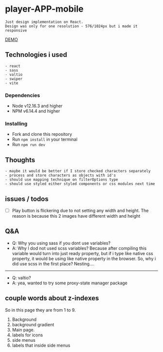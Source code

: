 # player-APP-mobile

    Just design implementation on React.
    Design was only for one resolution - 576/1024px but i made it responsive
[DEMO](https://mtctxd.github.io/player-APP-mobile/)
## Technologies i used

    - react
    - sass
    - valtio
    - swiper
    - vite

### Dependencies

- Node v12.16.3 and higher
- NPM v6.14.4 and higher

### Installing

- Fork and clone this repository
- Run `npm install` in your terminal
- Run `npm run dev`

## Thoughts

    - maybe it would be better if I store checked characters separately
    - process and store characters as objects with id's
    - should use mapping technique on filterOptions type
    - should use styled either styled components or css modules next time

## issues / todos

- [ ] Play button is flickering due to not setting any width and height. The reason is because this 2 images have different width and height

## Q&A

-  Q: Why you using sass if you dont use variables?
-  A: Why I dod not used scss variables? Because after compiling this variable would turn into just ready property, but if i type like native css property, it would be using like native property in the browser.
So, why i did use scss in the first place? Nesting....
_____
-  Q: valtio?
-  A: yea, wanted to try some proxy-state manager package


## couple words about z-indexes

So in this page they are from 1 to 9.

1. Background
2. background gradient
4. Main page.
5. labels for icons
8. side menus
9. labels that inside side menus